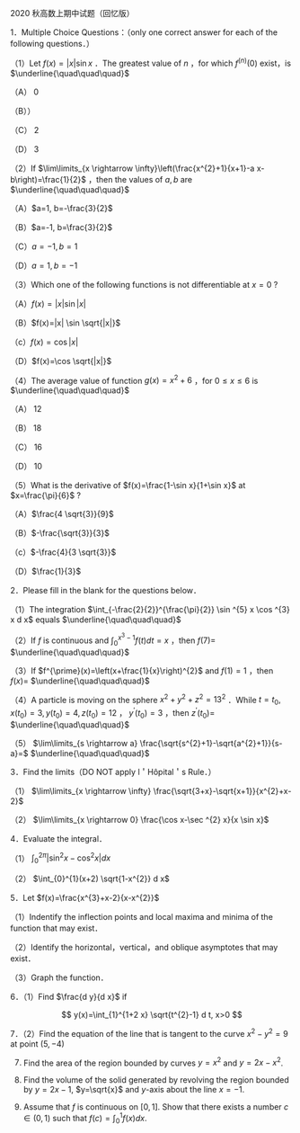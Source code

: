 2020 秋高数上期中试题（回忆版）

1．Multiple Choice Questions：（only one correct answer for each of the following questions．）

（1）Let $f(x)=|x| \sin x$ ．The greatest value of $n$ ，for which $f^{(n)}(0)$ exist，is $\underline{\quad\quad\quad}$

（A） 0

（B））

（C） 2

（D） 3

（2）If $\lim\limits_{x \rightarrow \infty}\left(\frac{x^{2}+1}{x+1}-a x-b\right)=\frac{1}{2}$ ，then the values of $a, b$ are $\underline{\quad\quad\quad}$

（A）$a=1, b=-\frac{3}{2}$

（B）$a=-1, b=\frac{3}{2}$

（C）$a=-1, b=1$

（D）$a=1, b=-1$

（3）Which one of the following functions is not differentiable at $x=0$ ?

（A）$f(x)=|x| \sin |x|$

（B）$f(x)=|x| \sin \sqrt{|x|}$

（c）$f(x)=\cos |x|$

（D）$f(x)=\cos \sqrt{|x|}$

（4）The average value of function $g(x)=x^{2}+6$ ，for $0 \leqslant x \leqslant 6$ is $\underline{\quad\quad\quad}$

（A） 12

（B） 18

（C） 16

（D） 10

（5）What is the derivative of $f(x)=\frac{1-\sin x}{1+\sin x}$ at $x=\frac{\pi}{6}$ ?

（A）$\frac{4 \sqrt{3}}{9}$

（B）$-\frac{\sqrt{3}}{3}$

（c）$-\frac{4}{3 \sqrt{3}}$

（D）$\frac{1}{3}$

2．Please fill in the blank for the questions below．

（1）The integration $\int_{-\frac{2}{2}}^{\frac{\pi}{2}} \sin ^{5} x \cos ^{3} x d x$ equals $\underline{\quad\quad\quad}$

（2）If $f$ is continuous and $\int_{0}^{x^{3}-1} f(t) d t=x$ ，then $f(7)=$ $\underline{\quad\quad\quad}$

（3）If $f^{\prime}(x)=\left(x+\frac{1}{x}\right)^{2}$ and $f(1)=1$ ，then $f(x)=$ $\underline{\quad\quad\quad}$

（4）A particle is moving on the sphere $x^{2}+y^{2}+z^{2}=13^{2}$ ．While $t=t_{0}, x\left(t_{0}\right)=3, y\left(t_{0}\right)=4, z\left(t_{0}\right)=12$ ， $y^{\prime}\left(t_{0}\right)=3$ ，then $z^{\prime}\left(t_{0}\right)=$ $\underline{\quad\quad\quad}$

（5） $\lim\limits_{s \rightarrow a} \frac{\sqrt{s^{2}+1}-\sqrt{a^{2}+1}}{s-a}=$ $\underline{\quad\quad\quad}$

3．Find the limits（DO NOT apply l＇Hôpital＇s Rule．）

（1） $\lim\limits_{x \rightarrow \infty} \frac{\sqrt{3+x}-\sqrt{x+1}}{x^{2}+x-2}$

（2） $\lim\limits_{x \rightarrow 0} \frac{\cos x-\sec ^{2} x}{x \sin x}$

4．Evaluate the integral．

（1） $\int_{0}^{2 \pi}\left|\sin ^{2} x-\cos ^{2} x\right| d x$

（2） $\int_{0}^{1}(x+2) \sqrt{1-x^{2}} d x$

5．Let $f(x)=\frac{x^{3}+x-2}{x-x^{2}}$

（1）Indentify the inflection points and local maxima and minima of the function that may exist．

（2）Identify the horizontal，vertical，and oblique asymptotes that may exist．

（3）Graph the function．

6．（1）Find $\frac{d y}{d x}$ if

$$
y(x)=\int_{1}^{1+2 x} \sqrt{t^{2}-1} d t, x>0
$$

7．（2）Find the equation of the line that is tangent to the curve $x^{2}-y^{2}=9$ at point $(5,-4)$

7. Find the area of the region bounded by curves $y=x^{2}$ and $y=2 x-x^{2}$.

8. Find the volume of the solid generated by revolving the region bounded by $y=2 x-1$, $y=\sqrt{x}$ and $y$-axis about the line $x=-1$.

9. Assume that $f$ is continuous on $[0,1]$. Show that there exists a number $c \in(0,1)$ such that $f(c)=\int_{0}^{1} f(x) d x$.


